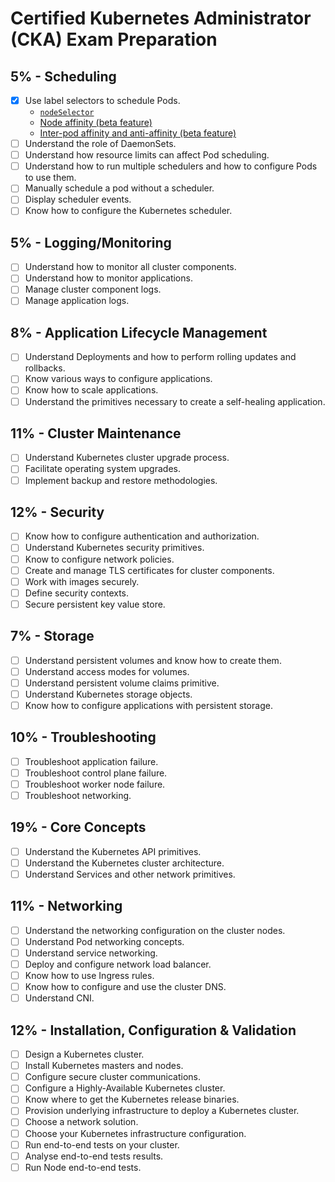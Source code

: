 # Certified Kubernetes Administrator (CKA) Exam Preparation

## 5% - Scheduling

- [x] Use label selectors to schedule Pods.
  * [`nodeSelector`](https://kubernetes.io/docs/concepts/configuration/assign-pod-node/#nodeselector)
  * [Node affinity (beta feature)](https://kubernetes.io/docs/concepts/configuration/assign-pod-node/#node-affinity-beta-feature)
  * [Inter-pod affinity and anti-affinity (beta feature)](https://kubernetes.io/docs/concepts/configuration/assign-pod-node/#inter-pod-affinity-and-anti-affinity-beta-feature)
- [ ] Understand the role of DaemonSets.
- [ ] Understand how resource limits can affect Pod scheduling.
- [ ] Understand how to run multiple schedulers and how to configure Pods to use them.
- [ ] Manually schedule a pod without a scheduler.
- [ ] Display scheduler events.
- [ ] Know how to configure the Kubernetes scheduler.

## 5% - Logging/Monitoring
 
- [ ] Understand how to monitor all cluster components.
- [ ] Understand how to monitor applications.
- [ ] Manage cluster component logs.
- [ ] Manage application logs.

## 8% - Application Lifecycle Management

- [ ] Understand Deployments and how to perform rolling updates and rollbacks.
- [ ] Know various ways to configure applications.
- [ ] Know how to scale applications.
- [ ] Understand the primitives necessary to create a self-healing application.

## 11% - Cluster Maintenance

- [ ] Understand Kubernetes cluster upgrade process.
- [ ] Facilitate operating system upgrades.
- [ ] Implement backup and restore methodologies.

## 12% - Security

- [ ] Know how to configure authentication and authorization.
- [ ] Understand Kubernetes security primitives.
- [ ] Know to configure network policies.
- [ ] Create and manage TLS certificates for cluster components.
- [ ] Work with images securely.
- [ ] Define security contexts.
- [ ] Secure persistent key value store.

## 7% - Storage

- [ ] Understand persistent volumes and know how to create them.
- [ ] Understand access modes for volumes.
- [ ] Understand persistent volume claims primitive.
- [ ] Understand Kubernetes storage objects.
- [ ] Know how to configure applications with persistent storage.

## 10% - Troubleshooting

- [ ] Troubleshoot application failure.
- [ ] Troubleshoot control plane failure.
- [ ] Troubleshoot worker node failure.
- [ ] Troubleshoot networking.

## 19% - Core Concepts

- [ ] Understand the Kubernetes API primitives.
- [ ] Understand the Kubernetes cluster architecture.
- [ ] Understand Services and other network primitives.

## 11% - Networking

- [ ] Understand the networking configuration on the cluster nodes.
- [ ] Understand Pod networking concepts.
- [ ] Understand service networking.
- [ ] Deploy and configure network load balancer.
- [ ] Know how to use Ingress rules.
- [ ] Know how to configure and use the cluster DNS.
- [ ] Understand CNI.

## 12% - Installation, Configuration & Validation

- [ ] Design a Kubernetes cluster.
- [ ] Install Kubernetes masters and nodes.
- [ ] Configure secure cluster communications.
- [ ] Configure a Highly-Available Kubernetes cluster.
- [ ] Know where to get the Kubernetes release binaries.
- [ ] Provision underlying infrastructure to deploy a Kubernetes cluster.
- [ ] Choose a network solution.
- [ ] Choose your Kubernetes infrastructure configuration.
- [ ] Run end-to-end tests on your cluster.
- [ ] Analyse end-to-end tests results.
- [ ] Run Node end-to-end tests.
